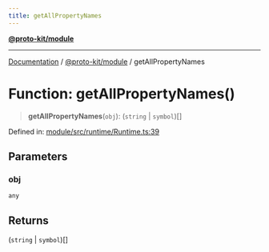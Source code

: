 ```yaml
---
title: getAllPropertyNames
---
```


[**@proto-kit/module**](../README.md)

***

[Documentation](../../../README.md) / [@proto-kit/module](../README.md) / getAllPropertyNames

# Function: getAllPropertyNames()

> **getAllPropertyNames**(`obj`): (`string` \| `symbol`)[]

Defined in: [module/src/runtime/Runtime.ts:39](https://github.com/proto-kit/framework/blob/b953c754e500c62f01fbbd6d09adfb2f5577269d/packages/module/src/runtime/Runtime.ts#L39)

## Parameters

### obj

`any`

## Returns

(`string` \| `symbol`)[]
